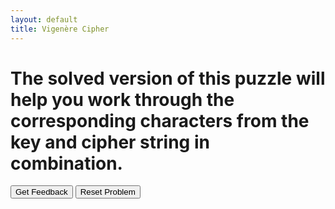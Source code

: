 ```yaml
---
layout: default
title: Vigenère Cipher
---
```

<h1>The solved version of this puzzle will help you work through the corresponding characters from the key and cipher string in combination.</h1>
<div id="sortableTrash" class="sortable-code"></div> 
<div id="sortable" class="sortable-code"></div> 
<div style="clear:both;"></div> 
<p> 
    <input id="feedbackLink" value="Get Feedback" type="button" /> 
    <input id="newInstanceLink" value="Reset Problem" type="button" /> 
</p> 
<script type="text/javascript"> 
(function(){
  var initial = "plain_text = input(&quot;Enter the message to encrypt: &quot;).upper().replace(&quot; &quot;, &quot;&quot;)\n" +
    "key = input(&quot;Enter the encryption key: &quot;).upper()\n" +
    "for i, ch in enumerate(plain_text):\n" +
    "    ch_index = ord(ch) - 65\n" +
    "    key_index = ord(key[i % len(key)]) - 65\n" +
    "    print(f&quot;message letter index {ch_index}, key letter index {key_index}&quot;)\n";
  var parsonsPuzzle = new ParsonsWidget({
    "sortableId": "sortable",
    "max_wrong_lines": 0,
    "grader": ParsonsWidget._graders.LineBasedGrader,
    "exec_limit": 2500,
    "can_indent": true,
    "x_indent": 50,
    "lang": "en",
    "show_feedback": true
  });
  parsonsPuzzle.init(initial);
  parsonsPuzzle.shuffleLines();
  $("#newInstanceLink").click(function(event){ 
      event.preventDefault(); 
      parsonsPuzzle.shuffleLines(); 
  }); 
  $("#feedbackLink").click(function(event){ 
      event.preventDefault(); 
      parsonsPuzzle.getFeedback(); 
  }); 
})(); 
</script>
